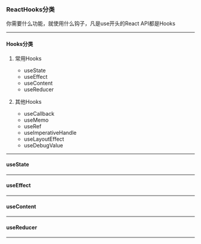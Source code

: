 ### ReactHooks分类
你需要什么功能，就使用什么钩子，凡是use开头的React API都是Hooks

---

#### Hooks分类

1. 常用Hooks
   + useState
   + useEffect
   + useContent
   + useReducer


2. 其他Hooks
   + useCallback
   + useMemo
   + useRef
   + useImperativeHandle
   + useLayoutEffect
   + useDebugValue


---

#### useState

---

#### useEffect

---

#### useContent

---

#### useReducer

---
